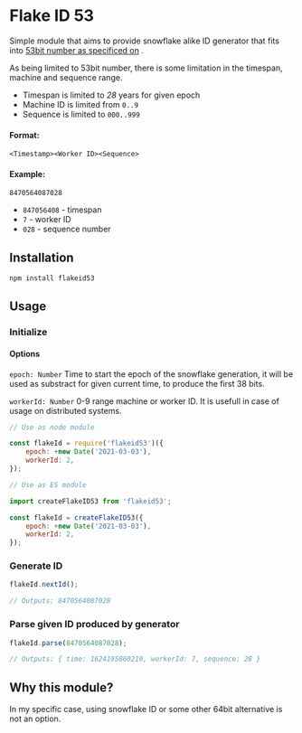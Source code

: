 # Flake ID 53

Simple module that aims to provide snowflake alike ID generator that fits into
[53bit number as specificed on](https://en.wikipedia.org/wiki/IEEE_754) .

As being limited to 53bit number, there is some limitation in the timespan, machine and sequence range.

-   Timespan is limited to _28_ years for given epoch
-   Machine ID is limited from `0..9`
-   Sequence is limited to `000..999`

#### Format:

`<Timestamp><Worker ID><Sequence>`

#### Example:

`8470564087028`

-   `847056408` - timespan
-   `7` - worker ID
-   `028` - sequence number

## Installation

```js
npm install flakeid53
```

## Usage

### Initialize

#### Options

`epoch: Number` Time to start the epoch of the snowflake generation, it will be used as substract for given current
time, to produce the first 38 bits.

`workerId: Number` 0-9 range machine or worker ID. It is usefull in case of usage on distributed systems.

```js
// Use as node module

const flakeId = require('flakeid53')({
    epoch: +new Date('2021-03-03'),
    workerId: 2,
});
```

```js
// Use as ES module

import createFlakeID53 from 'flakeid53';

const flakeId = createFlakeID53({
    epoch: +new Date('2021-03-03'),
    workerId: 2,
});
```

### Generate ID

```js
flakeId.nextId();

// Outputs: 8470564087028
```

### Parse given ID produced by generator

```js
flakeId.parse(8470564087028);

// Outputs: { time: 1624195860210, workerId: 7, sequence: 28 }
```

## Why this module?

In my specific case, using snowflake ID or some other 64bit alternative is not an option.
